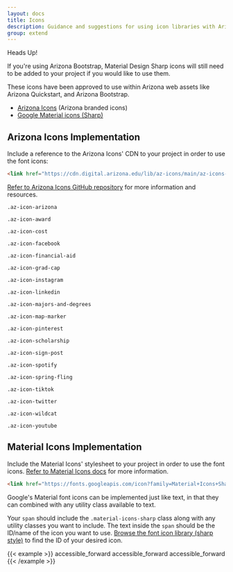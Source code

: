 ```yaml
---
layout: docs
title: Icons
description: Guidance and suggestions for using icon libraries with Arizona Bootstrap.
group: extend
---
```


<div class="alert alert-warning" role="alert">
  <p class="h4 alert-heading">Heads Up!</p>
  If you're using Arizona Bootstrap, Material Design Sharp icons will still need
  to be added to your project if you would like to use them.
</div>

These icons have been approved to use within Arizona web assets like Arizona
Quickstart, and Arizona Bootstrap.

- [Arizona Icons](https://github.com/az-digital/az-icons) (Arizona branded icons)
- [Google Material icons (Sharp)](https://material.io/resources/icons/?style=sharp)

## Arizona Icons Implementation

Include a reference to the Arizona Icons' CDN to your project in order to use the font icons:

```html
<link href="https://cdn.digital.arizona.edu/lib/az-icons/main/az-icons-styles.css rel="stylesheet">
```

[Refer to Arizona Icons GitHub repository](https://github.com/az-digital/az-icons) for more information and resources.

<div class="row">
  <div class="col-4 col-md-3 col-sm-1">
    <div class="text-center mb-4">
      <p class="text-size-h2"><i class="az-icon-arizona"></i></p>
      <div class="small">
        <p><code class="text-blue">.az-icon-arizona</code></p>
      </div>
    </div>
  </div>
  <div class="col-4 col-md-3 col-sm-1">
    <div class="text-center mb-4">
      <p class="text-size-h2"><i class="az-icon-award"></i></p>
      <div class="small">
        <p><code class="text-blue">.az-icon-award</code></p>
      </div>
    </div>
  </div>
  <div class="col-4 col-md-3 col-sm-1">
    <div class="text-center mb-4">
      <p class="text-size-h2"><i class="az-icon-cost"></i></p>
      <div class="small">
        <p><code class="text-blue">.az-icon-cost</code></p>
      </div>
    </div>
  </div>
  <div class="col-4 col-md-3 col-sm-1">
    <div class="text-center mb-4">
      <p class="text-size-h2"><i class="az-icon-facebook"></i></p>
      <div class="small">
        <p><code class="text-blue">.az-icon-facebook</code></p>
      </div>
    </div>
  </div>
  <div class="col-4 col-md-3 col-sm-1">
    <div class="text-center mb-4">
      <p class="text-size-h2"><i class="az-icon-financial-aid"></i></p>
      <div class="small">
        <p><code class="text-blue">.az-icon-financial-aid</code></p>
      </div>
    </div>
  </div>
  <div class="col-4 col-md-3 col-sm-1">
    <div class="text-center mb-4">
      <p class="text-size-h2"><i class="az-icon-grad-cap"></i></p>
      <div class="small">
        <p><code class="text-blue">.az-icon-grad-cap</code></p>
      </div>
    </div>
  </div>
  <div class="col-4 col-md-3 col-sm-1">
    <div class="text-center mb-4">
      <p class="text-size-h2"><i class="az-icon-instagram"></i></p>
      <div class="small">
        <p><code class="text-blue">.az-icon-instagram</code></p>
      </div>
    </div>
  </div>
  <div class="col-4 col-md-3 col-sm-1">
    <div class="text-center mb-4">
      <p class="text-size-h2"><i class="az-icon-linkedin"></i></p>
      <div class="small">
        <p><code class="text-blue">.az-icon-linkedin</code></p>
      </div>
    </div>
  </div>
  <div class="col-4 col-md-3 col-sm-1">
    <div class="text-center mb-4">
      <p class="text-size-h2"><i class="az-icon-majors-and-degrees"></i></p>
      <div class="small">
        <p><code class="text-blue">.az-icon-majors-and-degrees</code></p>
      </div>
    </div>
  </div>
  <div class="col-4 col-md-3 col-sm-1">
    <div class="text-center mb-4">
      <p class="text-size-h2"><i class="az-icon-map-marker"></i></p>
      <div class="small">
        <p><code class="text-blue">.az-icon-map-marker</code></p>
      </div>
    </div>
  </div>
  <div class="col-4 col-md-3 col-sm-1">
    <div class="text-center mb-4">
      <p class="text-size-h2"><i class="az-icon-pinterest"></i></p>
      <div class="small">
        <p><code class="text-blue">.az-icon-pinterest</code></p>
      </div>
    </div>
  </div>
  <div class="col-4 col-md-3 col-sm-1">
    <div class="text-center mb-4">
      <p class="text-size-h2"><i class="az-icon-scholarship"></i></p>
      <div class="small">
        <p><code class="text-blue">.az-icon-scholarship</code></p>
      </div>
    </div>
  </div>
  <div class="col-4 col-md-3 col-sm-1">
    <div class="text-center mb-4">
      <p class="text-size-h2"><i class="az-icon-sign-post"></i></p>
      <div class="small">
        <p><code class="text-blue">.az-icon-sign-post</code></p>
      </div>
    </div>
  </div>
  <div class="col-4 col-md-3 col-sm-1">
    <div class="text-center mb-4">
      <p class="text-size-h2"><i class="az-icon-spotify"></i></p>
      <div class="small">
        <p><code class="text-blue">.az-icon-spotify</code></p>
      </div>
    </div>
  </div>
  <div class="col-4 col-md-3 col-sm-1">
    <div class="text-center mb-4">
      <p class="text-size-h2"><i class="az-icon-spring-fling"></i></p>
      <div class="small">
        <p><code class="text-blue">.az-icon-spring-fling</code></p>
      </div>
    </div>
  </div>
  <div class="col-4 col-md-3 col-sm-1">
    <div class="text-center mb-4">
      <p class="text-size-h2"><i class="az-icon-tiktok"></i></p>
      <div class="small">
        <p><code class="text-blue">.az-icon-tiktok</code></p>
      </div>
    </div>
  </div>
  <div class="col-4 col-md-3 col-sm-1">
    <div class="text-center mb-4">
      <p class="text-size-h2"><i class="az-icon-twitter"></i></p>
      <div class="small">
        <p><code class="text-blue">.az-icon-twitter</code></p>
      </div>
    </div>
  </div>
  <div class="col-4 col-md-3 col-sm-1">
    <div class="text-center mb-4">
      <p class="text-size-h2"><i class="az-icon-wildcat"></i></p>
      <div class="small">
        <p><code class="text-blue">.az-icon-wildcat</code></p>
      </div>
    </div>
  </div>
  <div class="col-4 col-md-3 col-sm-1">
    <div class="text-center mb-4">
      <p class="text-size-h2"><i class="az-icon-youtube"></i></p>
      <div class="small">
        <p><code class="text-blue">.az-icon-youtube</code></p>
      </div>
    </div>
  </div>
</div>

## Material Icons Implementation

Include the Material Icons' stylesheet to your project in order to use the font icons. [Refer to Material Icons docs](https://google.github.io/material-design-icons#icon-font-for-the-web) for more information.

```html
<link href="https://fonts.googleapis.com/icon?family=Material+Icons+Sharp" rel="stylesheet">
```


Google's Material font icons can be implemented just like text, in that they can combined with any utility class available to text.

Your `span` should include the `.material-icons-sharp` class along with any utility classes you want to include. The text inside the `span` should be the ID/name of the icon you want to use. [Browse the font icon library (sharp style)](https://material.io/resources/icons/?style=sharp) to find the ID of your desired icon.

{{< example >}}
<span class="material-icons-sharp text-sky display-4">accessible_forward</span>
<span class="material-icons-sharp text-azurite display-3">accessible_forward</span>
<span class="material-icons-sharp text-blue display-1">accessible_forward</span>
{{< /example >}}
